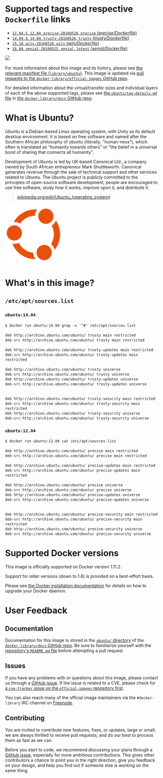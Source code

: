 # Supported tags and respective `Dockerfile` links

-	[`12.04.5`, `12.04`, `precise-20160526`, `precise` (*precise/Dockerfile*)](https://github.com/tianon/docker-brew-ubuntu-core/blob/52c8214ecac89d45592d16ce7c14ef82ac7b0822/precise/Dockerfile)
-	[`14.04.4`, `14.04`, `trusty-20160526`, `trusty` (*trusty/Dockerfile*)](https://github.com/tianon/docker-brew-ubuntu-core/blob/52c8214ecac89d45592d16ce7c14ef82ac7b0822/trusty/Dockerfile)
-	[`15.10`, `wily-20160526`, `wily` (*wily/Dockerfile*)](https://github.com/tianon/docker-brew-ubuntu-core/blob/52c8214ecac89d45592d16ce7c14ef82ac7b0822/wily/Dockerfile)
-	[`16.04`, `xenial-20160525`, `xenial`, `latest` (*xenial/Dockerfile*)](https://github.com/tianon/docker-brew-ubuntu-core/blob/52c8214ecac89d45592d16ce7c14ef82ac7b0822/xenial/Dockerfile)

[![](https://badge.imagelayers.io/ubuntu:latest.svg)](https://imagelayers.io/?images=ubuntu:12.04.5,ubuntu:14.04.4,ubuntu:15.10,ubuntu:16.04)

For more information about this image and its history, please see [the relevant manifest file (`library/ubuntu`)](https://github.com/docker-library/official-images/blob/master/library/ubuntu). This image is updated via [pull requests to the `docker-library/official-images` GitHub repo](https://github.com/docker-library/official-images/pulls?q=label%3Alibrary%2Fubuntu).

For detailed information about the virtual/transfer sizes and individual layers of each of the above supported tags, please see [the `ubuntu/tag-details.md` file](https://github.com/docker-library/docs/blob/master/ubuntu/tag-details.md) in [the `docker-library/docs` GitHub repo](https://github.com/docker-library/docs).

# What is Ubuntu?

Ubuntu is a Debian-based Linux operating system, with Unity as its default desktop environment. It is based on free software and named after the Southern African philosophy of ubuntu (literally, "human-ness"), which often is translated as "humanity towards others" or "the belief in a universal bond of sharing that connects all humanity".

Development of Ubuntu is led by UK-based Canonical Ltd., a company owned by South African entrepreneur Mark Shuttleworth. Canonical generates revenue through the sale of technical support and other services related to Ubuntu. The Ubuntu project is publicly committed to the principles of open-source software development; people are encouraged to use free software, study how it works, improve upon it, and distribute it.

> [wikipedia.org/wiki/Ubuntu_(operating_system)](https://en.wikipedia.org/wiki/Ubuntu_%28operating_system%29)

![logo](https://raw.githubusercontent.com/docker-library/docs/01c12653951b2fe592c1f93a13b4e289ada0e3a1/ubuntu/logo.png)

# What's in this image?

## `/etc/apt/sources.list`

### `ubuntu:14.04`

```console
$ docker run ubuntu:14.04 grep -v '^#' /etc/apt/sources.list

deb http://archive.ubuntu.com/ubuntu/ trusty main restricted
deb-src http://archive.ubuntu.com/ubuntu/ trusty main restricted

deb http://archive.ubuntu.com/ubuntu/ trusty-updates main restricted
deb-src http://archive.ubuntu.com/ubuntu/ trusty-updates main restricted

deb http://archive.ubuntu.com/ubuntu/ trusty universe
deb-src http://archive.ubuntu.com/ubuntu/ trusty universe
deb http://archive.ubuntu.com/ubuntu/ trusty-updates universe
deb-src http://archive.ubuntu.com/ubuntu/ trusty-updates universe


deb http://archive.ubuntu.com/ubuntu/ trusty-security main restricted
deb-src http://archive.ubuntu.com/ubuntu/ trusty-security main restricted
deb http://archive.ubuntu.com/ubuntu/ trusty-security universe
deb-src http://archive.ubuntu.com/ubuntu/ trusty-security universe
```

### `ubuntu:12.04`

```console
$ docker run ubuntu:12.04 cat /etc/apt/sources.list

deb http://archive.ubuntu.com/ubuntu/ precise main restricted
deb-src http://archive.ubuntu.com/ubuntu/ precise main restricted

deb http://archive.ubuntu.com/ubuntu/ precise-updates main restricted
deb-src http://archive.ubuntu.com/ubuntu/ precise-updates main restricted

deb http://archive.ubuntu.com/ubuntu/ precise universe
deb-src http://archive.ubuntu.com/ubuntu/ precise universe
deb http://archive.ubuntu.com/ubuntu/ precise-updates universe
deb-src http://archive.ubuntu.com/ubuntu/ precise-updates universe


deb http://archive.ubuntu.com/ubuntu/ precise-security main restricted
deb-src http://archive.ubuntu.com/ubuntu/ precise-security main restricted
deb http://archive.ubuntu.com/ubuntu/ precise-security universe
deb-src http://archive.ubuntu.com/ubuntu/ precise-security universe
```

# Supported Docker versions

This image is officially supported on Docker version 1.11.2.

Support for older versions (down to 1.6) is provided on a best-effort basis.

Please see [the Docker installation documentation](https://docs.docker.com/installation/) for details on how to upgrade your Docker daemon.

# User Feedback

## Documentation

Documentation for this image is stored in the [`ubuntu/` directory](https://github.com/docker-library/docs/tree/master/ubuntu) of the [`docker-library/docs` GitHub repo](https://github.com/docker-library/docs). Be sure to familiarize yourself with the [repository's `README.md` file](https://github.com/docker-library/docs/blob/master/README.md) before attempting a pull request.

## Issues

If you have any problems with or questions about this image, please contact us through a [GitHub issue](https://github.com/tianon/docker-brew-ubuntu-core/issues). If the issue is related to a CVE, please check for [a `cve-tracker` issue on the `official-images` repository first](https://github.com/docker-library/official-images/issues?q=label%3Acve-tracker).

You can also reach many of the official image maintainers via the `#docker-library` IRC channel on [Freenode](https://freenode.net).

## Contributing

You are invited to contribute new features, fixes, or updates, large or small; we are always thrilled to receive pull requests, and do our best to process them as fast as we can.

Before you start to code, we recommend discussing your plans through a [GitHub issue](https://github.com/tianon/docker-brew-ubuntu-core/issues), especially for more ambitious contributions. This gives other contributors a chance to point you in the right direction, give you feedback on your design, and help you find out if someone else is working on the same thing.
